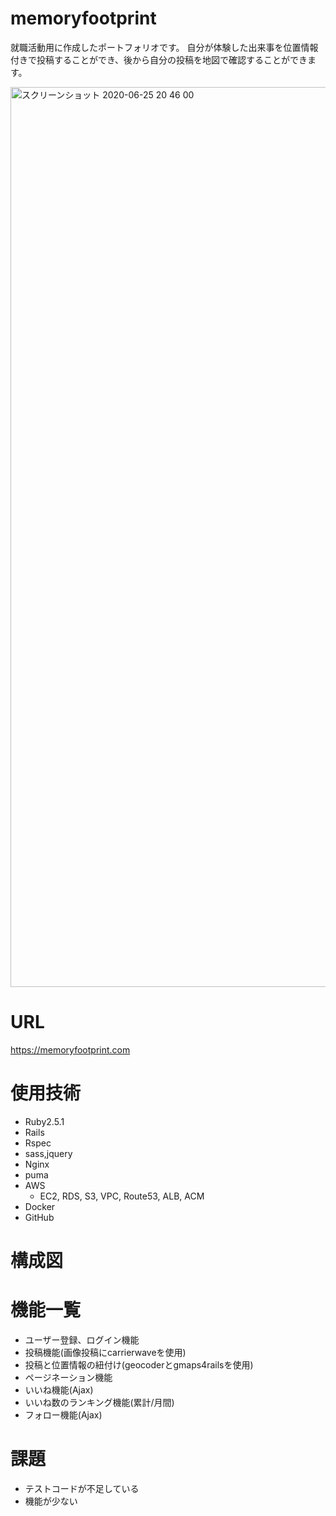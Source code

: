 # memoryfootprint
就職活動用に作成したポートフォリオです。
自分が体験した出来事を位置情報付きで投稿することができ、後から自分の投稿を地図で確認することができます。

<img width="1440" alt="スクリーンショット 2020-06-25 20 46 00" src="https://user-images.githubusercontent.com/62055598/85716370-57087100-b727-11ea-9a2f-5ea7118e75c1.png">

# URL
https://memoryfootprint.com

# 使用技術
* Ruby2.5.1
* Rails
* Rspec
* sass,jquery
* Nginx
* puma
* AWS
  * EC2, RDS, S3, VPC, Route53, ALB, ACM
* Docker
* GitHub

# 構成図

# 機能一覧
* ユーザー登録、ログイン機能
* 投稿機能(画像投稿にcarrierwaveを使用)
* 投稿と位置情報の紐付け(geocoderとgmaps4railsを使用)
* ページネーション機能
* いいね機能(Ajax)
* いいね数のランキング機能(累計/月間)
* フォロー機能(Ajax)

# 課題
* テストコードが不足している
* 機能が少ない
